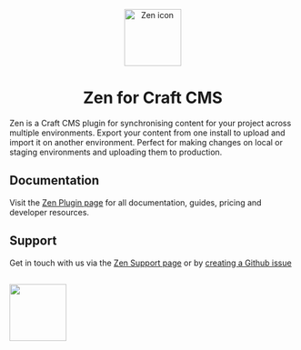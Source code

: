 <p align="center"><img src="https://verbb.imgix.net/plugins/zen/zen-icon.svg" width="100" height="100" alt="Zen icon"></p>
<h1 align="center">Zen for Craft CMS</h1>

Zen is a Craft CMS plugin for synchronising content for your project across multiple environments. Export your content from one install to upload and import it on another environment. Perfect for making changes on local or staging environments and uploading them to production.

## Documentation
Visit the [Zen Plugin page](https://verbb.io/craft-plugins/zen) for all documentation, guides, pricing and developer resources.

## Support
Get in touch with us via the [Zen Support page](https://verbb.io/craft-plugins/zen/support) or by [creating a Github issue](https://github.com/verbb/zen/issues)

<h2></h2>

<a href="https://verbb.io" target="_blank">
    <img width="100" src="https://verbb.io/assets/img/verbb-pill.svg">
</a>
